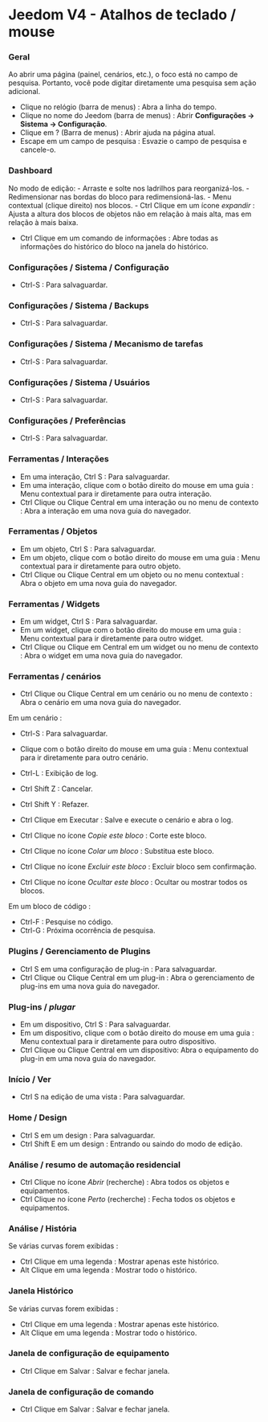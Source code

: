 # Jeedom V4 - Atalhos de teclado / mouse

### Geral

Ao abrir uma página (painel, cenários, etc.), o foco está no campo de pesquisa. Portanto, você pode digitar diretamente uma pesquisa sem ação adicional.

- Clique no relógio (barra de menus) : Abra a linha do tempo.
- Clique no nome do Jeedom (barra de menus) : Abrir **Configurações → Sistema → Configuração**.
- Clique em ? (Barra de menus) : Abrir ajuda na página atual.
- Escape em um campo de pesquisa : Esvazie o campo de pesquisa e cancele-o.

### Dashboard

No modo de edição: - Arraste e solte nos ladrilhos para reorganizá-los. - Redimensionar nas bordas do bloco para redimensioná-las. - Menu contextual (clique direito) nos blocos. - Ctrl Clique em um ícone _expandir_ : Ajusta a altura dos blocos de objetos não em relação à mais alta, mas em relação à mais baixa.

- Ctrl Clique em um comando de informações : Abre todas as informações do histórico do bloco na janela do histórico.

### Configurações / Sistema / Configuração

- Ctrl-S : Para salvaguardar.

### Configurações / Sistema / Backups

- Ctrl-S : Para salvaguardar.

### Configurações / Sistema / Mecanismo de tarefas

- Ctrl-S : Para salvaguardar.

### Configurações / Sistema / Usuários

- Ctrl-S : Para salvaguardar.

### Configurações / Preferências

- Ctrl-S : Para salvaguardar.

### Ferramentas / Interações

- Em uma interação, Ctrl S : Para salvaguardar.
- Em uma interação, clique com o botão direito do mouse em uma guia : Menu contextual para ir diretamente para outra interação.
- Ctrl Clique ou Clique Central em uma interação ou no menu de contexto : Abra a interação em uma nova guia do navegador.

### Ferramentas / Objetos

- Em um objeto, Ctrl S : Para salvaguardar.
- Em um objeto, clique com o botão direito do mouse em uma guia : Menu contextual para ir diretamente para outro objeto.
- Ctrl Clique ou Clique Central em um objeto ou no menu contextual : Abra o objeto em uma nova guia do navegador.

### Ferramentas / Widgets

- Em um widget, Ctrl S : Para salvaguardar.
- Em um widget, clique com o botão direito do mouse em uma guia : Menu contextual para ir diretamente para outro widget.
- Ctrl Clique ou Clique em Central em um widget ou no menu de contexto : Abra o widget em uma nova guia do navegador.

### Ferramentas / cenários

- Ctrl Clique ou Clique Central em um cenário ou no menu de contexto : Abra o cenário em uma nova guia do navegador.

Em um cenário :

- Ctrl-S : Para salvaguardar.
- Clique com o botão direito do mouse em uma guia : Menu contextual para ir diretamente para outro cenário.
- Ctrl-L : Exibição de log.
- Ctrl Shift Z : Cancelar.
- Ctrl Shift Y : Refazer.

- Ctrl Clique em Executar : Salve e execute o cenário e abra o log.
- Ctrl Clique no ícone _Copie este bloco_ : Corte este bloco.
- Ctrl Clique no ícone _Colar um bloco_ : Substitua este bloco.
- Ctrl Clique no ícone _Excluir este bloco_ : Excluir bloco sem confirmação.
- Ctrl Clique no ícone _Ocultar este bloco_ : Ocultar ou mostrar todos os blocos.

Em um bloco de código :

- Ctrl-F : Pesquise no código.
- Ctrl-G : Próxima ocorrência de pesquisa.

### Plugins / Gerenciamento de Plugins

- Ctrl S em uma configuração de plug-in : Para salvaguardar.
- Ctrl Clique ou Clique Central em um plug-in : Abra o gerenciamento de plug-ins em uma nova guia do navegador.

### Plug-ins / _plugar_

- Em um dispositivo, Ctrl S : Para salvaguardar.
- Em um dispositivo, clique com o botão direito do mouse em uma guia : Menu contextual para ir diretamente para outro dispositivo.
- Ctrl Clique ou Clique Central em um dispositivo: Abra o equipamento do plug-in em uma nova guia do navegador.

### Início / Ver

- Ctrl S na edição de uma vista : Para salvaguardar.

### Home / Design

- Ctrl S em um design : Para salvaguardar.
- Ctrl Shift E em um design : Entrando ou saindo do modo de edição.

### Análise / resumo de automação residencial

- Ctrl Clique no ícone _Abrir_ (recherche) : Abra todos os objetos e equipamentos.
- Ctrl Clique no ícone _Perto_ (recherche) : Fecha todos os objetos e equipamentos.

### Análise / História

Se várias curvas forem exibidas :

- Ctrl Clique em uma legenda : Mostrar apenas este histórico.
- Alt Clique em uma legenda : Mostrar todo o histórico.

### Janela Histórico

Se várias curvas forem exibidas :

- Ctrl Clique em uma legenda : Mostrar apenas este histórico.
- Alt Clique em uma legenda : Mostrar todo o histórico.

### Janela de configuração de equipamento

- Ctrl Clique em Salvar : Salvar e fechar janela.

### Janela de configuração de comando

- Ctrl Clique em Salvar : Salvar e fechar janela.
